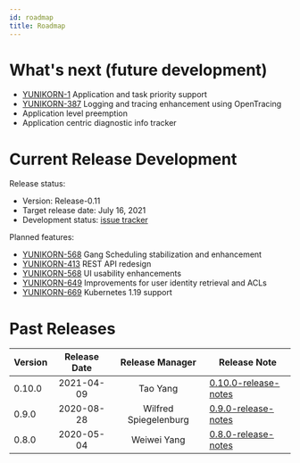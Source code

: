 ```yaml
---
id: roadmap
title: Roadmap
---
```


<!--
Licensed to the Apache Software Foundation (ASF) under one
or more contributor license agreements.  See the NOTICE file
distributed with this work for additional information
regarding copyright ownership.  The ASF licenses this file
to you under the Apache License, Version 2.0 (the
"License"); you may not use this file except in compliance
with the License.  You may obtain a copy of the License at

  http://www.apache.org/licenses/LICENSE-2.0

Unless required by applicable law or agreed to in writing,
software distributed under the License is distributed on an
"AS IS" BASIS, WITHOUT WARRANTIES OR CONDITIONS OF ANY
KIND, either express or implied.  See the License for the
specific language governing permissions and limitations
under the License.
-->

# What's next (future development)

- [YUNIKORN-1](https://issues.apache.org/jira/browse/YUNIKORN-1) Application and task priority support
- [YUNIKORN-387](https://issues.apache.org/jira/browse/YUNIKORN-387) Logging and tracing enhancement using OpenTracing
- Application level preemption
- Application centric diagnostic info tracker

# Current Release Development

Release status:
- Version: Release-0.11
- Target release date: July 16, 2021
- Development status: [issue tracker](https://issues.apache.org/jira/projects/YUNIKORN/versions/12350025)

Planned features:
- [YUNIKORN-568](https://issues.apache.org/jira/browse/YUNIKORN-568) Gang Scheduling stabilization and enhancement
- [YUNIKORN-413](https://issues.apache.org/jira/browse/YUNIKORN-413) REST API redesign
- [YUNIKORN-568](https://issues.apache.org/jira/browse/YUNIKORN-568) UI usability enhancements
- [YUNIKORN-649](https://issues.apache.org/jira/browse/YUNIKORN-649) Improvements for user identity retrieval and ACLs
- [YUNIKORN-669](https://issues.apache.org/jira/browse/YUNIKORN-669) Kubernetes 1.19 support

# Past Releases

| Version 	| Release Date  	| Release Manager 	    | Release Note         	                             |
|---------	|:-------------:	|:---------------:	    |----------------------	                             |
| 0.10.0  	| 2021-04-09    	| Tao Yang        	    | [0.10.0-release-notes](../release-announce/0.10.0) |
| 0.9.0   	| 2020-08-28        | Wilfred Spiegelenburg | [0.9.0-release-notes](../release-announce/0.9.0)   |
| 0.8.0   	| 2020-05-04	    | Weiwei Yang     	    | [0.8.0-release-notes](../release-announce/0.8.0)   |